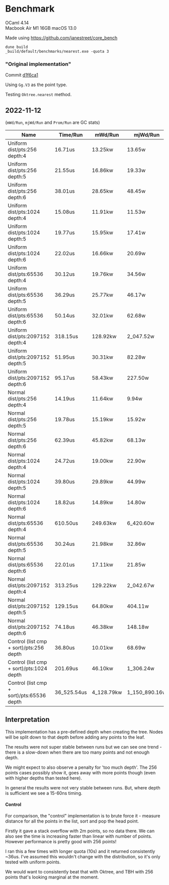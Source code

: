 # Benchmark

OCaml 4.14  
Macbook Air M1 16GB macOS 13.0

Made using https://github.com/janestreet/core_bench

```shell
dune build
_build/default/benchmarks/nearest.exe -quota 3
```

### "Original implementation"

Commit [d1f6ca1](https://github.com/anentropic/ocaml-oktree/tree/d1f6ca1/)

Using `Gg.V3` as the point type.

Testing `Oktree.nearest` method.

## 2022-11-12

(`mWd/Run`, `mjWd/Run` and `Prom/Run` are GC stats)

| Name                             | Time/Run |  mWd/Run |  mjWd/Run |  Prom/Run | Percentage |
|----------------------------------|----------|----------|-----------|-----------|------------|
| Uniform dist/pts:256 depth:4     |  16.71us |  13.25kw |    13.65w |    13.65w |      2.74% |
| Uniform dist/pts:256 depth:5     |  21.55us |  16.86kw |    19.33w |    19.33w |      3.53% |
| Uniform dist/pts:256 depth:6     |  38.01us |  28.65kw |    48.45w |    48.45w |      6.23% |
| Uniform dist/pts:1024 depth:4    |  15.08us |  11.91kw |    11.53w |    11.53w |      2.47% |
| Uniform dist/pts:1024 depth:5    |  19.77us |  15.95kw |    17.41w |    17.41w |      3.24% |
| Uniform dist/pts:1024 depth:6    |  22.02us |  16.66kw |    20.69w |    20.69w |      3.61% |
| Uniform dist/pts:65536 depth:4   |  30.12us |  19.76kw |    34.56w |    34.56w |      4.93% |
| Uniform dist/pts:65536 depth:5   |  36.29us |  25.77kw |    46.17w |    46.17w |      5.94% |
| Uniform dist/pts:65536 depth:6   |  50.14us |  32.01kw |    62.68w |    62.68w |      8.21% |
| Uniform dist/pts:2097152 depth:4 | 318.15us | 128.92kw | 2_047.52w | 2_047.52w |     52.11% |
| Uniform dist/pts:2097152 depth:5 |  51.95us |  30.31kw |    82.28w |    82.28w |      8.51% |
| Uniform dist/pts:2097152 depth:6 |  95.17us |  58.43kw |   227.50w |   227.50w |     15.59% |
| Normal dist/pts:256 depth:4      |  14.19us |  11.64kw |     9.94w |     9.94w |      2.32% |
| Normal dist/pts:256 depth:5      |  19.78us |  15.19kw |    15.92w |    15.92w |      3.24% |
| Normal dist/pts:256 depth:6      |  62.39us |  45.82kw |    68.13w |    68.13w |     10.22% |
| Normal dist/pts:1024 depth:4     |  24.72us |  19.00kw |    22.90w |    22.90w |      4.05% |
| Normal dist/pts:1024 depth:5     |  39.80us |  29.89kw |    44.99w |    44.99w |      6.52% |
| Normal dist/pts:1024 depth:6     |  18.82us |  14.89kw |    14.80w |    14.80w |      3.08% |
| Normal dist/pts:65536 depth:4    | 610.50us | 249.63kw | 6_420.60w | 6_420.60w |    100.00% |
| Normal dist/pts:65536 depth:5    |  30.24us |  21.98kw |    32.86w |    32.86w |      4.95% |
| Normal dist/pts:65536 depth:6    |  22.01us |  17.11kw |    21.85w |    21.85w |      3.61% |
| Normal dist/pts:2097152 depth:4  | 313.25us | 129.22kw | 2_042.67w | 2_042.67w |     51.31% |
| Normal dist/pts:2097152 depth:5  | 129.15us |  64.80kw |   404.11w |   404.11w |     21.15% |
| Normal dist/pts:2097152 depth:6  |  74.18us |  46.38kw |   148.18w |   148.18w |     12.15% |
| Control (list cmp + sort)/pts:256 depth   |     36.80us |    10.01kw |        68.69w |        68.69w |      0.10% |
| Control (list cmp + sort)/pts:1024 depth  |    201.69us |    46.10kw |     1_306.24w |     1_306.24w |      0.55% |
| Control (list cmp + sort)/pts:65536 depth | 36_525.54us | 4_128.79kw | 1_150_890.16w | 1_150_890.16w |    100.00% |

## Interpretation

This implementation has a pre-defined depth when creating the tree. Nodes will be split down to that depth before adding any points to the leaf.

The results were not super stable between runs but we can see one trend - there is a slow-down when there are too many points and not enough depth.

We might expect to also observe a penalty for 'too much depth'. The 256 points cases possibly show it, goes away with more points though (even with higher depths than tested here).

In general the results were not very stable between runs. But, where depth is sufficient we see a 15-60ns timing.

#### Control

For comparison, the "control" implementation is to brute force it - measure distance for all the points in the list, sort and pop the head point.

Firstly it gave a stack overflow with 2m points, so no data there. We can also see the time is increasing faster than linear with number of points. However performance is pretty good with 256 points!

I ran this a few times with longer quota (10s) and it returned consistently ~36us. I've assumed this wouldn't change with the distribution, so it's only tested with uniform points.

We would want to consistently beat that with Oktree, and TBH with 256 points that's looking marginal at the moment.
